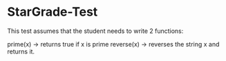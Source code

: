 # StarGrade-Test

This test assumes that the student needs to write 2 functions:

prime(x) -> returns true if x is prime
reverse(x) -> reverses the string x and returns it.
